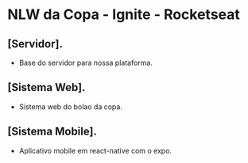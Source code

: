# NLW da Copa - Ignite - Rocketseat

## [Servidor].
* Base do servidor para nossa plataforma.

## [Sistema Web]. 
* Sistema web do bolao da copa.

## [Sistema Mobile].
* Aplicativo mobile em react-native com o expo. 
